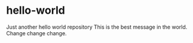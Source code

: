 # hello-world
Just another hello world repository
This is the best message in the world. Change change change.
